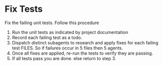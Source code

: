 # Fix Tests

Fix the failing unit tests. Follow this procedure

1. Run the unit tests as indicated by project documentation
2. Record each failing test as a todo.
3. Dispatch distinct subagents to research and apply fixes for each failing test
   FILES. So if failures occur in 5 files then 5 agents.
4. Once all fixes are applied, re-run the tests to verify they are passing.
5. If all tests pass you are done. else return to step 3.
